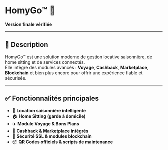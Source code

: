 # HomyGo™ 🚀

**Version finale vérifiée**

---

## 📌 Description  
HomyGo™ est une solution moderne de gestion locative saisonnière, de home sitting et de services connectés.  
Elle intègre des modules avancés : **Voyage**, **Cashback**, **Marketplace**, **Blockchain** et bien plus encore pour offrir une expérience fiable et sécurisée.

---

## ✅ Fonctionnalités principales  
- 📍 **Location saisonnière intelligente**  
- 🏠 **Home Sitting (garde à domicile)**  
- ✈️ **Module Voyage & Bons Plans**  
- 💸 **Cashback & Marketplace intégrés**  
- 🔐 **Sécurité SSL & modules blockchain**  
- 📦 **QR Codes officiels & scripts de maintenance**
